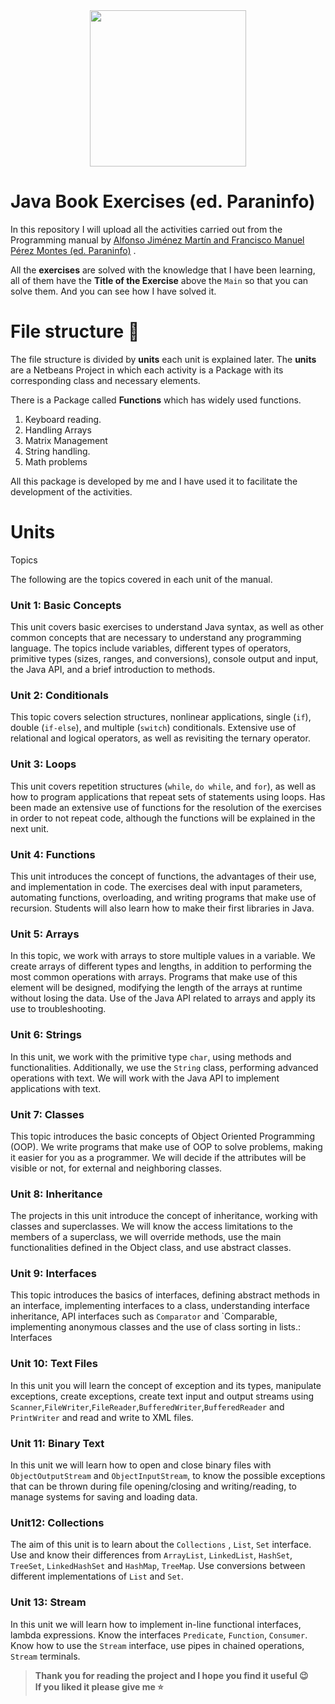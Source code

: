 <div id="header" align="center">
  <img src="https://media.giphy.com/media/YpZbh3wXqG11aK2zRd/giphy.gif" width="250"/>
</div>

# Java Book Exercises (ed. Paraninfo)
In this repository I will upload all the activities carried out from the Programming manual by [Alfonso Jiménez Martín and Francisco Manuel Pérez Montes (ed. Paraninfo)](https://www.paraninfo.es/catalogo/9788428342865/programacion--edicion-2021-) .

All the **exercises** are solved with the knowledge that I have been learning, all of them have the **Title of the Exercise** above the `Main` so that you can solve them. And you can see how I have solved it.

# File structure 📁
The file structure is divided by **units** each unit is explained later.
The **units** are a Netbeans Project in which each activity is a Package with its corresponding class and necessary elements.

There is a Package called **Functions** which has widely used functions.
 1. Keyboard reading.
2. Handling Arrays
3. Matrix Management
4. String handling.
5. Math problems

All this package is developed by me and I have used it to facilitate the development of the activities.

# Units
Topics

The following are the topics covered in each unit of the manual.

### Unit 1: Basic Concepts
This unit covers basic exercises to understand Java syntax, as well as other common concepts that are necessary to understand any programming language. The topics include variables, different types of operators, primitive types (sizes, ranges, and conversions), console output and input, the Java API, and a brief introduction to methods.

### Unit 2: Conditionals
This topic covers selection structures, nonlinear applications, single (`if`), double (`if-else`), and multiple (`switch`) conditionals. Extensive use of relational and logical operators, as well as revisiting the ternary operator.

### Unit 3: Loops
This unit covers repetition structures (`while`, `do while`, and `for`), as well as how to program applications that repeat sets of statements using loops. Has been made an extensive use of functions for the resolution of the exercises in order to not repeat code, although the functions will be explained in the next unit.

### Unit 4: Functions
This unit introduces the concept of functions, the advantages of their use, and implementation in code. The exercises deal with input parameters, automating functions, overloading, and writing programs that make use of recursion. Students will also learn how to make their first libraries in Java.

### Unit 5: Arrays
In this topic, we work with arrays to store multiple values in a variable. We create arrays of different types and lengths, in addition to performing the most common operations with arrays. Programs that make use of this element will be designed, modifying the length of the arrays at runtime without losing the data. Use of the Java API related to arrays and apply its use to troubleshooting.

### Unit 6: Strings
In this unit, we work with the primitive type `char`, using methods and functionalities. Additionally, we use the `String` class, performing advanced operations with text. We will work with the Java API to implement applications with text.

### Unit 7: Classes
This topic introduces the basic concepts of Object Oriented Programming (OOP). We write programs that make use of OOP to solve problems, making it easier for you as a programmer. We will decide if the attributes will be visible or not, for external and neighboring classes.

### Unit 8: Inheritance
The projects in this unit introduce the concept of inheritance, working with classes and superclasses. We will know the access limitations to the members of a superclass, we will override methods, use the main functionalities defined in the Object class, and use abstract classes.

### Unit 9: Interfaces
This topic introduces the basics of interfaces, defining abstract methods in an interface, implementing interfaces to a class, understanding interface inheritance, API interfaces such as `Comparator` and `Comparable, implementing anonymous classes and the use of class sorting in lists.: Interfaces

### Unit 10: Text Files
In this unit you will learn the concept of exception and its types, manipulate exceptions, create exceptions, create text input and output streams using `Scanner`,`FileWriter`,`FileReader`,`BufferedWriter`,`BufferedReader` and `PrintWriter` and read and write to XML files.

### Unit 11: Binary Text
In this unit we will learn how to open and close binary files with `ObjectOutputStream` and `ObjectInputStream`, to know the possible exceptions that can be thrown during file opening/closing and writing/reading, to manage systems for saving and loading data.

### Unit12: Collections
The aim of this unit is to learn about the `Collections` , `List`, `Set` interface. Use and know their differences from `ArrayList`, `LinkedList`, `HashSet`, `TreeSet`, `LinkedHashSet` and `HashMap`, `TreeMap`. Use conversions between different implementations of `List` and `Set`.

### Unit 13: Stream
In this unit we will learn how to implement in-line functional interfaces, lambda expressions. Know the interfaces `Predicate`, `Function`, `Consumer`. Know how to use the `Stream` interface, use pipes in chained operations, `Stream` terminals.

> **Thank you for reading the project and I hope you find it useful 😉 <br>
> If you liked it please give me ⭐️**
